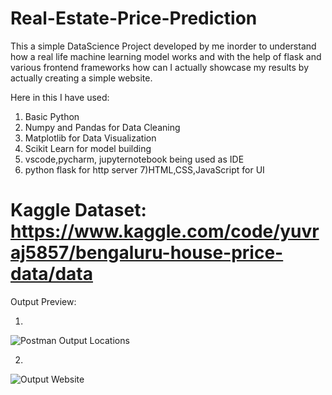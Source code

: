 # Real-Estate-Price-Prediction

This a simple DataScience Project developed by me inorder to understand how a real life machine learning model works and with the help of flask and various frontend frameworks how can I actually
showcase my results by actually creating a simple website.

Here in this I have used:
1) Basic Python
2) Numpy and Pandas for Data Cleaning
3) Matplotlib for Data Visualization
4) Scikit Learn for model building
5) vscode,pycharm, jupyternotebook being used as IDE
6) python flask for http server
7)HTML,CSS,JavaScript for UI

# Kaggle Dataset: https://www.kaggle.com/code/yuvraj5857/bengaluru-house-price-data/data


Output Preview:

1)


![Postman Output Locations](https://user-images.githubusercontent.com/91774301/211322646-5388f767-e9b8-40fd-9fa9-ac817c96f6bb.png)


2)


![Output Website](https://user-images.githubusercontent.com/91774301/211322676-4595fb80-d9fb-49ff-a4f1-fe3033719a99.png)
